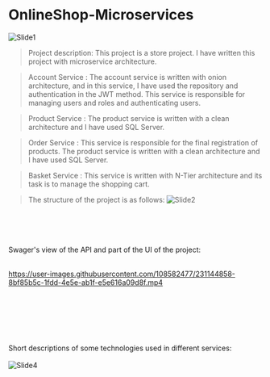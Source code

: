 # OnlineShop-Microservices

![Slide1](https://user-images.githubusercontent.com/108582477/227220479-1dad823a-28f2-4dcb-a938-530d1c3f567a.JPG)


> Project description:
> This project is a store project.
> I have written this project with microservice architecture.



> Account Service :
> The account service is written with onion architecture, and in this service, I have used the repository and authentication in the JWT method.
> This service is responsible for managing users and roles and authenticating users.

> Product Service :
> The product service is written with a clean architecture and I have used SQL Server.

> Order Service :
> This service is responsible for the final registration of products.
> The product service is written with a clean architecture and I have used SQL Server.

> Basket Service :
> This service is written with N-Tier architecture and its task is to manage the shopping cart.


> The structure of the project is as follows:
![Slide2](https://user-images.githubusercontent.com/108582477/227220552-00e0b563-d6c6-4486-b7e5-6211841b78a0.JPG)

<br/>
<br/>
<br/>
<br/>
Swager's view of the API and part of the UI of the project:

<br/>
<br/>




https://user-images.githubusercontent.com/108582477/231144858-8bf85b5c-1fdd-4e5e-ab1f-e5e616a09d8f.mp4




<br/>
<br/>
<br/>
<br/>
<br/>


Short descriptions of some technologies used in different services:
<br/>
<br/>
![Slide4](https://user-images.githubusercontent.com/108582477/227220593-480b1911-c56d-45c4-8173-6151861b01ee.JPG)
<br/>
<br/>
<br/>

